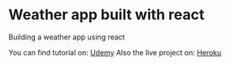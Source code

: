 # Weather app built with react
Building a weather app using react

You can find tutorial on: [Udemy](https://www.udemy.com/the-complete-react-web-app-developer-course/)
Also the live project on: [Heroku](http://peaceful-beyond-82986.herokuapp.com/)
